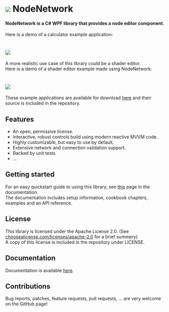 # ![](https://wouterdek.github.io/NodeNetwork/img/logo128.png) NodeNetwork

#### NodeNetwork is a C# WPF library that provides a node editor component.

Here is a demo of a calculator example application:
# ![](https://wouterdek.github.io/NodeNetwork/img/demo1.gif)

A more realistic use case of this library could be a shader editor.  
Here is a demo of a shader editor example made using NodeNetwork:
# ![](https://wouterdek.github.io/NodeNetwork/img/demo2.gif)

These example applications are available for download [here](https://github.com/Wouterdek/NodeNetwork/releases/download/v1.0.0/examples.zip) and their source is included in the repository.

## Features
 - An open, permissive license.
 - Interactive, robust controls build using modern reactive MVVM code.
 - Highly customizable, but easy to use by default.
 - Extensive network and connection validation support.
 - Backed by unit tests
 - ...

## Getting started
For an easy quickstart guide to using this library, see [this](https://wouterdek.github.io/NodeNetwork/quickstart.md) page in the documentation.  
The documentation includes setup information, cookbook chapters, examples and an API reference.

## License
This library is licensed under the Apache License 2.0. (See [choosealicense.com/licenses/apache-2.0](https://choosealicense.com/licenses/apache-2.0) for a brief summery)  
A copy of this license is included in the repository under LICENSE.

## Documentation
Documentation is available [here](https://wouterdek.github.io/NodeNetwork/).

## Contributions
Bug reports, patches, feature requests, pull requests, ... are very welcome on the GitHub page!
